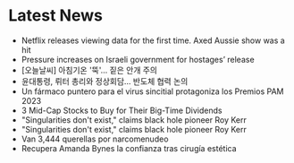 # Latest News
-  Netflix releases viewing data for the first time. Axed Aussie show was a hit
-  Pressure increases on Israeli government for hostages’ release
-  [오늘날씨] 아침기온 '뚝'… 짙은 안개 주의
-  윤대통령, 뤼터 총리와 정상회담… 반도체 협력 논의
-  Un fármaco puntero para el virus sincitial protagoniza los Premios PAM 2023
-  3 Mid-Cap Stocks to Buy for Their Big-Time Dividends
-  "Singularities don't exist," claims black hole pioneer Roy Kerr
-  "Singularities don't exist," claims black hole pioneer Roy Kerr
-  Van 3,444 querellas por narcomenudeo
-  Recupera Amanda Bynes la confianza tras cirugía estética
